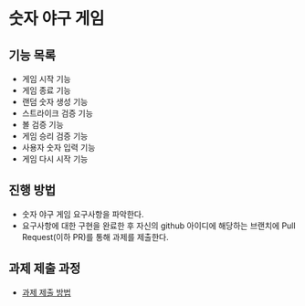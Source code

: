 # 숫자 야구 게임

## 기능 목록
* 게임 시작 기능
* 게임 종료 기능
* 랜덤 숫자 생성 기능
* 스트라이크 검증 기능
* 볼 검증 기능
* 게임 승리 검증 기능
* 사용자 숫자 입력 기능
* 게임 다시 시작 기능

## 진행 방법
* 숫자 야구 게임 요구사항을 파악한다.
* 요구사항에 대한 구현을 완료한 후 자신의 github 아이디에 해당하는 브랜치에 Pull Request(이하 PR)를 통해 과제를 제출한다.

## 과제 제출 과정
* [과제 제출 방법](https://github.com/next-step/nextstep-docs/tree/master/precourse)

